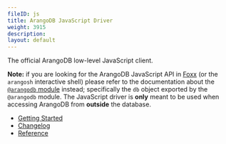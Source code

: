 ```yaml
---
fileID: js
title: ArangoDB JavaScript Driver
weight: 3915
description: 
layout: default
---
```

The official ArangoDB low-level JavaScript client.

**Note:** if you are looking for the ArangoDB JavaScript API in
[Foxx](https://www.arangodb.com/community-server/foxx/) (or the `arangosh` interactive shell) please
refer to the documentation about the
[`@arangodb` module](../../foxx-microservices/reference/related-modules/#the-arangodb-module)
instead; specifically the `db` object exported by the `@arangodb` module. The
JavaScript driver is **only** meant to be used when accessing ArangoDB from
**outside** the database.

- [Getting Started](js-getting-started)
- [Changelog](https://github.com/arangodb/arangojs/blob/master/CHANGELOG.md#readme)
- [Reference](http://arangodb.github.io/arangojs/)
